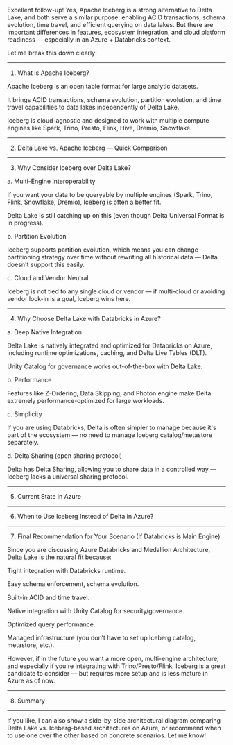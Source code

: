 Excellent follow-up! Yes, Apache Iceberg is a strong alternative to Delta Lake, and both serve a similar purpose: enabling ACID transactions, schema evolution, time travel, and efficient querying on data lakes. But there are important differences in features, ecosystem integration, and cloud platform readiness — especially in an Azure + Databricks context.

Let me break this down clearly:


---

1. What is Apache Iceberg?

Apache Iceberg is an open table format for large analytic datasets.

It brings ACID transactions, schema evolution, partition evolution, and time travel capabilities to data lakes independently of Delta Lake.

Iceberg is cloud-agnostic and designed to work with multiple compute engines like Spark, Trino, Presto, Flink, Hive, Dremio, Snowflake.



---

2. Delta Lake vs. Apache Iceberg — Quick Comparison


---

3. Why Consider Iceberg over Delta Lake?

a. Multi-Engine Interoperability

If you want your data to be queryable by multiple engines (Spark, Trino, Flink, Snowflake, Dremio), Iceberg is often a better fit.

Delta Lake is still catching up on this (even though Delta Universal Format is in progress).


b. Partition Evolution

Iceberg supports partition evolution, which means you can change partitioning strategy over time without rewriting all historical data — Delta doesn't support this easily.


c. Cloud and Vendor Neutral

Iceberg is not tied to any single cloud or vendor — if multi-cloud or avoiding vendor lock-in is a goal, Iceberg wins here.



---

4. Why Choose Delta Lake with Databricks in Azure?

a. Deep Native Integration

Delta Lake is natively integrated and optimized for Databricks on Azure, including runtime optimizations, caching, and Delta Live Tables (DLT).

Unity Catalog for governance works out-of-the-box with Delta Lake.


b. Performance

Features like Z-Ordering, Data Skipping, and Photon engine make Delta extremely performance-optimized for large workloads.


c. Simplicity

If you are using Databricks, Delta is often simpler to manage because it's part of the ecosystem — no need to manage Iceberg catalog/metastore separately.


d. Delta Sharing (open sharing protocol)

Delta has Delta Sharing, allowing you to share data in a controlled way — Iceberg lacks a universal sharing protocol.



---

5. Current State in Azure


---

6. When to Use Iceberg Instead of Delta in Azure?


---

7. Final Recommendation for Your Scenario (If Databricks is Main Engine)

Since you are discussing Azure Databricks and Medallion Architecture, Delta Lake is the natural fit because:

Tight integration with Databricks runtime.

Easy schema enforcement, schema evolution.

Built-in ACID and time travel.

Native integration with Unity Catalog for security/governance.

Optimized query performance.

Managed infrastructure (you don’t have to set up Iceberg catalog, metastore, etc.).


However, if in the future you want a more open, multi-engine architecture, and especially if you're integrating with Trino/Presto/Flink, Iceberg is a great candidate to consider — but requires more setup and is less mature in Azure as of now.


---

8. Summary


---

If you like, I can also show a side-by-side architectural diagram comparing Delta Lake vs. Iceberg-based architectures on Azure, or recommend when to use one over the other based on concrete scenarios. Let me know!

